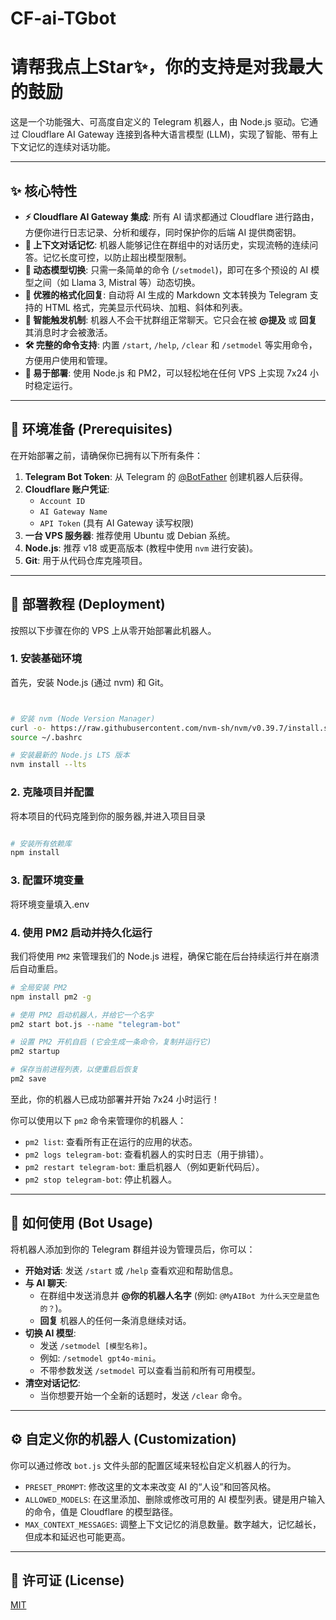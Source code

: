 # CF-ai-TGbot
# 请帮我点上Star✨，你的支持是对我最大的鼓励
这是一个功能强大、可高度自定义的 Telegram 机器人，由 Node.js 驱动。它通过 Cloudflare AI Gateway 连接到各种大语言模型 (LLM)，实现了智能、带有上下文记忆的连续对话功能。

---

## ✨ 核心特性

*   **⚡️ Cloudflare AI Gateway 集成**: 所有 AI 请求都通过 Cloudflare 进行路由，方便你进行日志记录、分析和缓存，同时保护你的后端 AI 提供商密钥。
*   **🧠 上下文对话记忆**: 机器人能够记住在群组中的对话历史，实现流畅的连续问答。记忆长度可控，以防止超出模型限制。
*   **🤖 动态模型切换**: 只需一条简单的命令 (`/setmodel`)，即可在多个预设的 AI 模型之间（如 Llama 3, Mistral 等）动态切换。
*   **🎨 优雅的格式化回复**: 自动将 AI 生成的 Markdown 文本转换为 Telegram 支持的 HTML 格式，完美显示代码块、加粗、斜体和列表。
*   **🎯 智能触发机制**: 机器人不会干扰群组正常聊天。它只会在被 **@提及** 或 **回复** 其消息时才会被激活。
*   **🛠️ 完整的命令支持**: 内置 `/start`, `/help`, `/clear` 和 `/setmodel` 等实用命令，方便用户使用和管理。
*   **🚀 易于部署**: 使用 Node.js 和 PM2，可以轻松地在任何 VPS 上实现 7x24 小时稳定运行。

---

## 🔧 环境准备 (Prerequisites)

在开始部署之前，请确保你已拥有以下所有条件：

1.  **Telegram Bot Token**: 从 Telegram 的 [@BotFather](https://t.me/BotFather) 创建机器人后获得。
2.  **Cloudflare 账户凭证**:
    *   `Account ID`
    *   `AI Gateway Name`
    *   `API Token` (具有 AI Gateway 读写权限)
3.  **一台 VPS 服务器**: 推荐使用 Ubuntu 或 Debian 系统。
4.  **Node.js**: 推荐 v18 或更高版本 (教程中使用 `nvm` 进行安装)。
5.  **Git**: 用于从代码仓库克隆项目。

---

## 🚀 部署教程 (Deployment)

按照以下步骤在你的 VPS 上从零开始部署此机器人。

### 1. 安装基础环境

首先，安装 Node.js (通过 nvm) 和 Git。

```bash


# 安装 nvm (Node Version Manager)
curl -o- https://raw.githubusercontent.com/nvm-sh/nvm/v0.39.7/install.sh | bash
source ~/.bashrc

# 安装最新的 Node.js LTS 版本
nvm install --lts


```

### 2. 克隆项目并配置

将本项目的代码克隆到你的服务器,并进入项目目录

```bash

# 安装所有依赖库
npm install
```

### 3. 配置环境变量

将环境变量填入.env

### 4. 使用 PM2 启动并持久化运行

我们将使用 `PM2` 来管理我们的 Node.js 进程，确保它能在后台持续运行并在崩溃后自动重启。

```bash
# 全局安装 PM2
npm install pm2 -g

# 使用 PM2 启动机器人，并给它一个名字
pm2 start bot.js --name "telegram-bot"

# 设置 PM2 开机自启 (它会生成一条命令，复制并运行它)
pm2 startup

# 保存当前进程列表，以便重启后恢复
pm2 save
```

至此，你的机器人已成功部署并开始 7x24 小时运行！

你可以使用以下 `pm2` 命令来管理你的机器人：
*   `pm2 list`: 查看所有正在运行的应用的状态。
*   `pm2 logs telegram-bot`: 查看机器人的实时日志（用于排错）。
*   `pm2 restart telegram-bot`: 重启机器人（例如更新代码后）。
*   `pm2 stop telegram-bot`: 停止机器人。

---

## 💬 如何使用 (Bot Usage)

将机器人添加到你的 Telegram 群组并设为管理员后，你可以：

*   **开始对话**: 发送 `/start` 或 `/help` 查看欢迎和帮助信息。
*   **与 AI 聊天**:
    *   在群组中发送消息并 **@你的机器人名字** (例如: `@MyAIBot 为什么天空是蓝色的？`)。
    *   **回复** 机器人的任何一条消息继续对话。
*   **切换 AI 模型**:
    *   发送 `/setmodel [模型名称]`。
    *   例如: `/setmodel gpt4o-mini`。
    *   不带参数发送 `/setmodel` 可以查看当前和所有可用模型。
*   **清空对话记忆**:
    *   当你想要开始一个全新的话题时，发送 `/clear` 命令。

---

## ⚙️ 自定义你的机器人 (Customization)

你可以通过修改 `bot.js` 文件头部的配置区域来轻松自定义机器人的行为。

*   `PRESET_PROMPT`: 修改这里的文本来改变 AI 的“人设”和回答风格。
*   `ALLOWED_MODELS`: 在这里添加、删除或修改可用的 AI 模型列表。键是用户输入的命令，值是 Cloudflare 的模型路径。
*   `MAX_CONTEXT_MESSAGES`: 调整上下文记忆的消息数量。数字越大，记忆越长，但成本和延迟也可能更高。

---


## 📜 许可证 (License)

[MIT](https://choosealicense.com/licenses/mit/)
